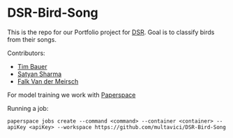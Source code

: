 # DSR-Bird-Song  

This is the repo for our Portfolio project for [DSR](https://datascienceretreat.com/). Goal is to classify birds from their songs.

Contributors: 
* [Tim Bauer](https://github.com/bimtauer)
* [Satyan Sharma](https://github.com/stynshrm)
* [Falk Van der Meirsch](https://github.com/multavici)

For model training we work with [Paperspace](https://www.paperspace.com/)

Running a job: 

```
paperspace jobs create --command <command> --container <container> --apiKey <apiKey> --workspace https://github.com/multavici/DSR-Bird-Song
````

